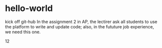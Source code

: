 # hello-world
kick off git-hub
In the assignment 2 in AP, the lectirer ask all students to use the platform to write and update code;
also, in the fututure job experience, we need this one.

12
